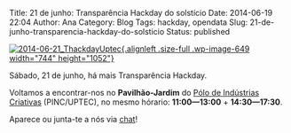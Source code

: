 Title: 21 de junho: Transparência Hackday do solstício
Date: 2014-06-19 22:04
Author: Ana
Category: Blog
Tags: hackday, opendata
Slug: 21-de-junho-transparencia-hackday-do-solsticio
Status: published

[![2014-06-21\_ThackdayUptec](http://www.transparenciahackday.org/wp-content/uploads/2014/06/2014-06-21_ThackdayUptec.png){.alignleft .size-full .wp-image-649 width="744" height="1052"}](http://www.transparenciahackday.org/wp-content/uploads/2014/06/2014-06-21_ThackdayUptec.png)

Sábado, 21 de junho, há mais Transparência Hackday.

Voltamos a encontrar-nos no **Pavilhão-Jardim** do [Pólo de Indústrias Criativas](http://uptec.up.pt/uptec/polo-das-industrias-criativas "Parque de Ciência e Tecnologia da Universidade do Porto") (PINC/UPTEC), no mesmo hórario: **11:00—13:00** + **14:30—17:30**.

Aparece ou junta-te a nós via [chat](http://transparenciahackday.org/chat/)!
